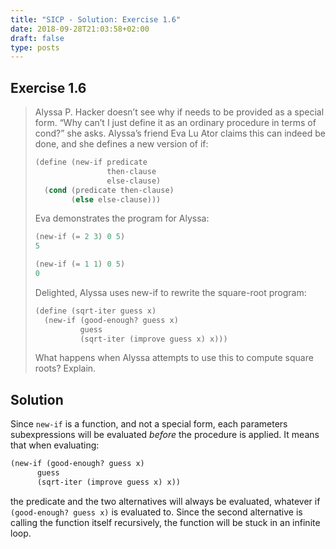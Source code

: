 ```yaml
---
title: "SICP - Solution: Exercise 1.6"
date: 2018-09-28T21:03:58+02:00
draft: false
type: posts
---
```


## Exercise 1.6

> Alyssa P. Hacker doesn’t see why if needs to be provided as a special form. “Why can’t I just define it as an ordinary procedure in terms of cond?” she asks. Alyssa’s friend Eva Lu Ator claims this can indeed be done, and she defines a new version of if:
> 
> ```scheme
> (define (new-if predicate
>                 then-clause
>                 else-clause)
>   (cond (predicate then-clause)
>         (else else-clause)))
> ```
> 
> Eva demonstrates the program for Alyssa:
> 
> ```scheme
> (new-if (= 2 3) 0 5)
> 5
> 
> (new-if (= 1 1) 0 5)
> 0
> ```
> 
> Delighted, Alyssa uses new-if to rewrite the square-root program:
> 
> ```scheme
> (define (sqrt-iter guess x)
>   (new-if (good-enough? guess x)
>           guess
>           (sqrt-iter (improve guess x) x)))
> ```
> 
> What happens when Alyssa attempts to use this to compute square roots? Explain.

## Solution

Since `new-if` is a function, and not a special form, each parameters subexpressions will be evaluated _before_ the procedure is applied. It means that when evaluating:

```scheme
(new-if (good-enough? guess x)
      guess
      (sqrt-iter (improve guess x) x))
```

the predicate and the two alternatives will always be evaluated, whatever if `(good-enough? guess x)` is evaluated to. Since the second alternative is calling the function itself recursively, the function will be stuck in an infinite loop.
